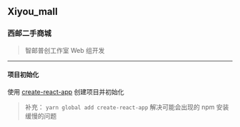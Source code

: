 ## Xiyou_mall
### 西邮二手商城

>  智邮普创工作室 Web 组开发

---

#### 项目初始化

使用 [create-react-app](https://github.com/facebookincubator/create-react-app) 创建项目并初始化 
> 补充：
`
yarn global add create-react-app
`
解决可能会出现的 npm 安装缓慢的问题
